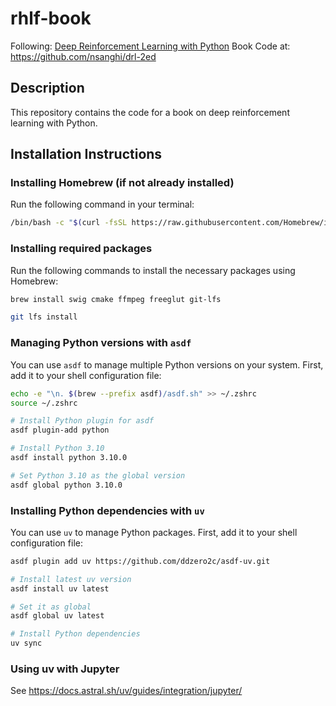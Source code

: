 # rhlf-book

Following: [Deep Reinforcement Learning with Python](https://www.amazon.com/Deep-Reinforcement-Learning-Python-Chatbots/dp/B0CVDQ1HVP#customerReviews)
Book Code at: <https://github.com/nsanghi/drl-2ed>

## Description
This repository contains the code for a book on deep reinforcement learning with Python.

## Installation Instructions

### Installing Homebrew (if not already installed)

Run the following command in your terminal:

```bash
/bin/bash -c "$(curl -fsSL https://raw.githubusercontent.com/Homebrew/install/HEAD/install.sh)"
```

### Installing required packages

Run the following commands to install the necessary packages using Homebrew:

```sh
brew install swig cmake ffmpeg freeglut git-lfs

git lfs install
```

### Managing Python versions with `asdf`

You can use `asdf` to manage multiple Python versions on your system. First, add it to your shell configuration file:

```bash
echo -e "\n. $(brew --prefix asdf)/asdf.sh" >> ~/.zshrc
source ~/.zshrc

# Install Python plugin for asdf
asdf plugin-add python

# Install Python 3.10
asdf install python 3.10.0

# Set Python 3.10 as the global version
asdf global python 3.10.0
```

### Installing Python dependencies with `uv`

You can use `uv` to manage Python packages. First, add it to your shell configuration file:

```bash
asdf plugin add uv https://github.com/ddzero2c/asdf-uv.git

# Install latest uv version
asdf install uv latest

# Set it as global
asdf global uv latest

# Install Python dependencies
uv sync
```

### Using uv with Jupyter

See <https://docs.astral.sh/uv/guides/integration/jupyter/>